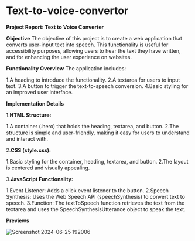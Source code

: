 # Text-to-voice-convertor

**Project Report: Text to Voice Converter**

**Objective**
  The objective of this project is to create a web application that converts user-input text into speech. This functionality is useful for accessibility purposes, allowing users to hear the text they have written, and for enhancing the user experience on websites.

**Functionality Overview**
The application includes:

1.A heading to introduce the functionality.
2.A textarea for users to input text.
3.A button to trigger the text-to-speech conversion.
4.Basic styling for an improved user interface.

**Implementation Details**

1.**HTML Structure:**

  1.A container (.hero) that holds the heading, textarea, and button.
  2.The structure is simple and user-friendly, making it easy for users to understand and interact with.
  
2.**CSS (style.css):**

  1.Basic styling for the container, heading, textarea, and button.
  2.The layout is centered and visually appealing.
  
3.**JavaScript Functionality:**

  1.Event Listener: Adds a click event listener to the button.
  2.Speech Synthesis: Uses the Web Speech API (speechSynthesis) to convert text to speech.
  3.Function: The textToSpeech function retrieves the text from the textarea and uses the SpeechSynthesisUtterance object to speak the text.
  
**Previews**


![Screenshot 2024-06-25 192006](https://github.com/satvikcu21/Form-validation/assets/150938638/9660a16f-fda4-4ae0-b0a9-1c98d4bfa8f6)
  
